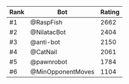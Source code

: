 Rank|Bot|Rating
---|---|---
#1|@RaspFish|2662
#2|@NilatacBot|2404
#3|@anti-bot|2150
#4|@CatNail|2061
#5|@pawnrobot|1784
#6|@MinOpponentMoves|1104
